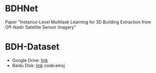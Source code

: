 # BDHNet
Paper "Instance-Level Multitask Learning for 3D Building Extraction from Off-Nadir Satellite Sensor Imagery"

# BDH-Dataset

- Google Drive: [link](https://drive.google.com/file/d/1dNKImrYu0luH_w7Z5vHqRtOyduqMq7FJ/view?usp=sharing)
- Baidu Disk: [link](https://pan.baidu.com/s/1I2ZGeJkF_ukaMfn3YsQkuw?pwd=emsj) code:emsj
